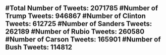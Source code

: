 #Total Number of Tweets: 2071785 
#Number of Trump Tweets: 946867
#Number of Clinton Tweets: 612725
#Number of Sanders Tweets: 262189
#Number of Rubio Tweets: 260580
#Number of Carson Tweets: 165901
#Number of Bush Tweets: 114812
---
